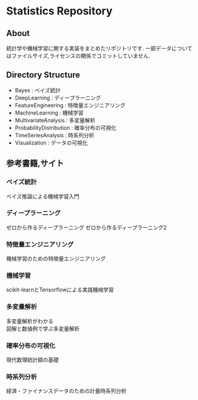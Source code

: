 # Statistics Repository

## About
統計学や機械学習に関する実装をまとめたリポジトリです.
一部データについてはファイルサイズ,ライセンスの関係でコミットしていません.

## Directory Structure
- Bayes : ベイズ統計
- DeepLearning : ディープラーニング
- FeatureEngineering : 特徴量エンジニアリング
- MachineLearning : 機械学習
- MultivariateAnalysis : 多変量解析
- ProbabilityDistribution : 確率分布の可視化
- TimeSeriesAnalysis : 時系列分析
- Visualization : データの可視化


## 参考書籍,サイト
### ベイズ統計
ベイズ推論による機械学習入門

### ディープラーニング
ゼロから作るディープラーニング
ゼロから作るディープラーニング2

### 特徴量エンジニアリング
機械学習のための特徴量エンジニアリング

### 機械学習
scikit-learnとTensorflowによる実践機械学習

### 多変量解析
多変量解析がわかる  
図解と数値例で学ぶ多変量解析

### 確率分布の可視化
現代数理統計額の基礎

### 時系列分析
経済・ファイナンスデータのための計量時系列分析